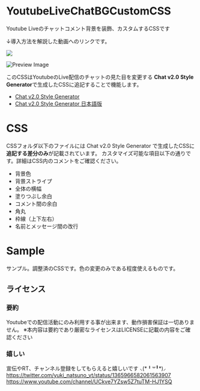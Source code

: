 # YoutubeLiveChatBGCustomCSS
Youtube Liveのチャットコメント背景を装飾、カスタムするCSSです

↓導入方法を解説した動画へのリンクです。

[![](https://img.youtube.com/vi/is1ph9Yblm0/0.jpg)](https://www.youtube.com/watch?v=is1ph9Yblm0)

![Preview Image](https://pbs.twimg.com/media/EvTiV2rVEAAPJKx?format=png&name=small)

このCSSはYoutubeのLive配信のチャットの見た目を変更する
**Chat v2.0 Style Generator**で生成したCSSに追記することで機能します。

* [Chat v2.0 Style Generator](https://chatv2.septapus.com/)
* [Chat v2.0 Style Generator 日本語版](http://css4obs.starfree.jp/)

# CSS
CSSフォルダ以下のファイルには Chat v2.0 Style Generator で生成したCSSに**追記する差分のみ**が記載されています。
カスタマイズ可能な項目以下の通りです。詳細はCSS内のコメントをご確認ください。
- 背景色
- 背景ストライプ
- 全体の横幅
- 塗りつぶし余白
- コメント間の余白
- 角丸
- 枠線（上下左右）
- 名前とメッセージ間の改行

# Sample
サンプル。調整済のCSSです。色の変更のみである程度使えるものです。

## ライセンス
### 要約
Youtubeでの配信活動にのみ利用する事が出来ます、動作損害保証は一切ありません。
※本内容は要約であり厳密なライセンスはLICENSEに記載の内容をご確認ください

### 嬉しい
宣伝やRT、チャンネル登録をしてもらえると嬉しいです ⸜(\*╹꒳╹\*)⸝
https://twitter.com/yuki_natsuno_vt/status/1365966582061563907
https://www.youtube.com/channel/UCkve7YZsw5Z7tuTM-HJ1YSQ
